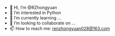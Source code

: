 - 👋 Hi, I’m @RZhongyuan
- 👀 I’m interested in Python
- 🌱 I’m currently learning ...
- 💞️ I’m looking to collaborate on ...
- 📫 How to reach me: renzhongyuan028@163.com

<!---
RZhongyuan/RZhongyuan is a ✨ special ✨ repository because its `README.md` (this file) appears on your GitHub profile.
You can click the Preview link to take a look at your changes.
--->
